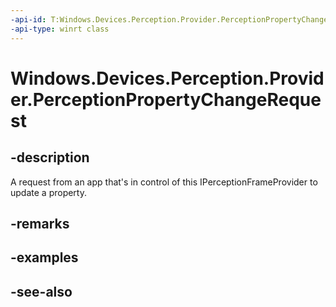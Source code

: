 ----api-id: T:Windows.Devices.Perception.Provider.PerceptionPropertyChangeRequest
-api-type: winrt class
---<!-- Class syntax.public class PerceptionPropertyChangeRequest : Windows.Devices.Perception.Provider.IPerceptionPropertyChangeRequest--># Windows.Devices.Perception.Provider.PerceptionPropertyChangeRequest## -descriptionA request from an app that's in control of this IPerceptionFrameProvider to update a property.## -remarks## -examples## -see-also